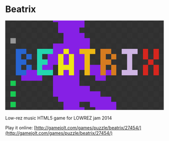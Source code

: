 Beatrix
=======

![](logo.jpg)

Low-rez music HTML5 game for LOWREZ jam 2014

Play it online: [http://gamejolt.com/games/puzzle/beatrix/27454/](http://gamejolt.com/games/puzzle/beatrix/27454/)